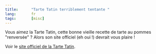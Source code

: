 ```yaml
---
title:      "Tarte Tatin terriblement tentante "
lang:       fr
tags:       [misc]
---
```


Vous aimez la Tarte Tatin, cette bonne vieille recette de tarte au pommes "renversée" ? Alors son site officiel (eh oui !) devrait vous plaire !


Voir le [site officiel de la Tarte Tatin](http://www.tarte-tatin.com/).
